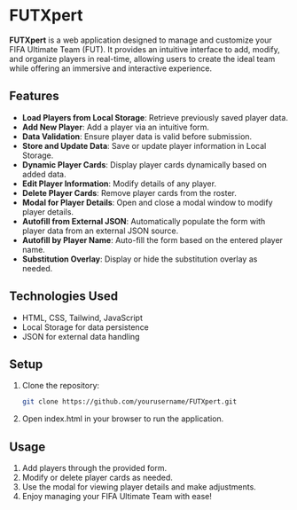 # FUTXpert

**FUTXpert** is a web application designed to manage and customize your FIFA Ultimate Team (FUT). It provides an intuitive interface to add, modify, and organize players in real-time, allowing users to create the ideal team while offering an immersive and interactive experience.

## Features

- **Load Players from Local Storage**: Retrieve previously saved player data.
- **Add New Player**: Add a player via an intuitive form.
- **Data Validation**: Ensure player data is valid before submission.
- **Store and Update Data**: Save or update player information in Local Storage.
- **Dynamic Player Cards**: Display player cards dynamically based on added data.
- **Edit Player Information**: Modify details of any player.
- **Delete Player Cards**: Remove player cards from the roster.
- **Modal for Player Details**: Open and close a modal window to modify player details.
- **Autofill from External JSON**: Automatically populate the form with player data from an external JSON source.
- **Autofill by Player Name**: Auto-fill the form based on the entered player name.
- **Substitution Overlay**: Display or hide the substitution overlay as needed.

## Technologies Used

- HTML, CSS, Tailwind, JavaScript
- Local Storage for data persistence
- JSON for external data handling

## Setup

1. Clone the repository:
   ```bash
   git clone https://github.com/yourusername/FUTXpert.git
   ````
2. Open index.html in your browser to run the application.

## Usage

1. Add players through the provided form.
2. Modify or delete player cards as needed.
3. Use the modal for viewing player details and make adjustments.
4. Enjoy managing your FIFA Ultimate Team with ease!
